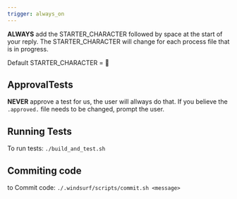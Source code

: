 ```yaml
---
trigger: always_on
---
```


**ALWAYS** add the STARTER_CHARACTER followed by space at the start of your reply. 
The STARTER_CHARACTER will change for each process file that is in progress.

Default STARTER_CHARACTER = 🧩

## ApprovalTests

**NEVER** approve a test for us, the user will allways do that. If you believe the `.approved.` file needs to be changed, prompt the user.


## Running Tests

To run tests: `./build_and_test.sh`

## Commiting code
to Commit code: `./.windsurf/scripts/commit.sh <message>`